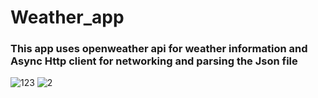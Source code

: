 # Weather_app
### This app uses openweather api for weather information and Async Http client for networking and parsing the Json file

![123](https://user-images.githubusercontent.com/59444659/72443972-3978c800-37d5-11ea-9edf-601e97eca7fa.jpg)
![2](https://user-images.githubusercontent.com/59444659/72444178-92e0f700-37d5-11ea-9da9-cd0692309934.jpg)


